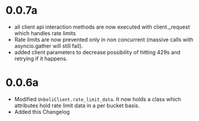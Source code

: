 # 0.0.7a
- all client api interaction methods are now executed with client._request which handles rate limits
- Rate limits are now prevented only in non concurrent (massive calls with asyncio.gather will still fail).
- added client parameters to decrease possibility of hitting 429s and retrying if it happens.

# 0.0.6a
- Modified `UnbeliClient.rate_limit_data`. 
  It now holds a class which attributes hold rate limit data in a per bucket basis.
- Added this Changelog
